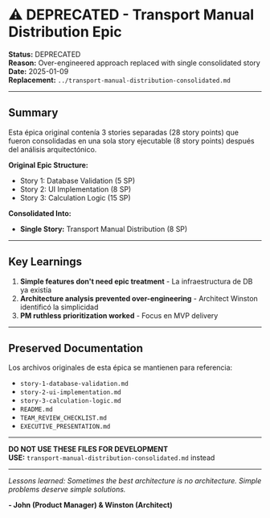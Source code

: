 # ⚠️ DEPRECATED - Transport Manual Distribution Epic

**Status:** DEPRECATED  
**Reason:** Over-engineered approach replaced with single consolidated story  
**Date:** 2025-01-09  
**Replacement:** `../transport-manual-distribution-consolidated.md`

---

## Summary

Esta épica original contenía 3 stories separadas (28 story points) que fueron consolidadas en una sola story ejecutable (8 story points) después del análisis arquitectónico.

**Original Epic Structure:**
- Story 1: Database Validation (5 SP)
- Story 2: UI Implementation (8 SP) 
- Story 3: Calculation Logic (15 SP)

**Consolidated Into:**
- **Single Story:** Transport Manual Distribution (8 SP)

---

## Key Learnings

1. **Simple features don't need epic treatment** - La infraestructura de DB ya existía
2. **Architecture analysis prevented over-engineering** - Architect Winston identificó la simplicidad
3. **PM ruthless prioritization worked** - Focus en MVP delivery

---

## Preserved Documentation

Los archivos originales de esta épica se mantienen para referencia:
- `story-1-database-validation.md`
- `story-2-ui-implementation.md`  
- `story-3-calculation-logic.md`
- `README.md`
- `TEAM_REVIEW_CHECKLIST.md`
- `EXECUTIVE_PRESENTATION.md`

---

**DO NOT USE THESE FILES FOR DEVELOPMENT**  
**USE:** `transport-manual-distribution-consolidated.md` instead

---

*Lessons learned: Sometimes the best architecture is no architecture. Simple problems deserve simple solutions.* 

**- John (Product Manager) & Winston (Architect)**